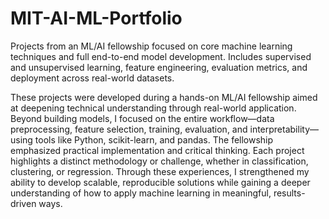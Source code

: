 # MIT-AI-ML-Portfolio
Projects from an ML/AI fellowship focused on core machine learning techniques and full end-to-end model development. Includes supervised and unsupervised learning, feature engineering, evaluation metrics, and deployment across real-world datasets.

These projects were developed during a hands-on ML/AI fellowship aimed at deepening technical understanding through real-world application. Beyond building models, I focused on the entire workflow—data preprocessing, feature selection, training, evaluation, and interpretability—using tools like Python, scikit-learn, and pandas. The fellowship emphasized practical implementation and critical thinking. Each project highlights a distinct methodology or challenge, whether in classification, clustering, or regression. Through these experiences, I strengthened my ability to develop scalable, reproducible solutions while gaining a deeper understanding of how to apply machine learning in meaningful, results-driven ways.

